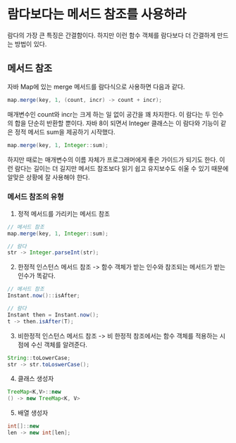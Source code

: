 # 람다보다는 메서드 참조를 사용하라
람다의 가장 큰 특징은 간결함이다. 하지만 이런 함수 객체를 람다보다 더 간결하게 만드는 방법이 있다. 

## 메서드 참조 
자바 Map에 있는 merge 메서드를 람다식으로 사용하면 다음과 같다.
~~~java
map.merge(key, 1, (count, incr) -> count + incr);
~~~

매개변수인 count와 incr는 크게 하는 일 없이 공간을 꽤 차지한다. 이 람다는 두 인수의 합을 단순히 반환할 뿐이다.
자바 8이 되면서 Integer 클래스는 이 람다와 기능이 같은 정적 메서드 sum을 제공하기 시작했다.
~~~java
map.merge(key, 1, Integer::sum);
~~~

하지만 때로는 매개변수의 이름 자체가 프로그래머에게 좋은 가이드가 되기도 한다. 이런 람다는 길이는 더 길지만 메서드 참조보다 읽기 쉽고 유지보수도 쉬울 수 있기 때문에
알맞은 상황에 잘 사용해야 한다. 

### 메서드 참조의 유형
1. 정적 메서드를 가리키는 메서드 참조
~~~java
// 메서드 참조
map.merge(key, 1, Integer::sum);

// 람다
str -> Integer.parseInt(str);
~~~

2. 한정적 인스턴스 메서드 참조
 -> 함수 객체가 받는 인수와 참조되는 메서드가 받는 인수가 똑같다.
~~~java
// 메서드 참조
Instant.now()::isAfter;

// 람다
Instant then = Instant.now();
t -> then.isAfter(T);
~~~

3. 비한정적 인스턴스 메서드 참조
 -> 비 한정적 참조에서는 함수 객체를 적용하는 시점에 수신 객체를 알려준다. 
~~~java
String::toLowerCase;
str -> str.toLoswerCase();
~~~

4. 클래스 생성자 
~~~java
TreeMap<K,V>::new
() -> new TreeMap<K, V>
~~~

5. 배열 생성자
~~~java
int[]::new
len -> new int[len];
~~~



